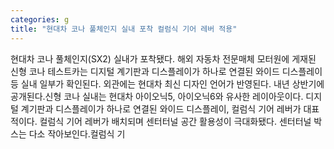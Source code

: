 ```yaml
---
categories: g
title: "현대차 코나 풀체인지 실내 포착 컬럼식 기어 레버 적용"
---
```

현대차 코나 풀체인지(SX2) 실내가 포착됐다. 해외 자동차 전문매체 모터원에 게재된 신형 코나 테스트카는 디지털 계기판과 디스플레이가 하나로 연결된 와이드 디스플레이 등 실내 일부가 확인된다. 외관에는 현대차 최신 디자인 언어가 반영된다. 내년 상반기에 공개된다.신형 코나 실내는 현대차 아이오닉5, 아이오닉6와 유사한 레이아웃이다. 디지털 계기판과 디스플레이가 하나로 연결된 와이드 디스플레이, 컬럼식 기어 레버가 대표적이다. 컬럼식 기어 레버가 배치되며 센터터널 공간 활용성이 극대화됐다. 센터터널 박스는 다소 작아보인다.컬럼식 기